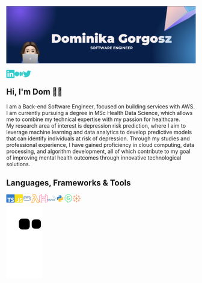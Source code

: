 <!-- Banner -->
<img src="https://github.com/domgor11/domgor11/blob/main/background_image.png" alt="my_banner" style="center">

<!-- Connect with Me -->
<a href="https://www.linkedin.com/in/dominika-gorgosz/"><img align="left" alt="dominika-gorgosz | linkedIn" width="22px" src="./images/linked_icon.svg"/></a>
<a href="https://medium.com/@dgorgosz"><img align="left" alt="dominika-gorgosz | Medium" width="22px" src="./images/medium_icon.svg"/></a>
<a href="https://twitter.com/DominikaGorgosz"><img align="left" alt="dominika-gorgosz | Twitter" width="22px" src="./images/twitter_icon.svg"/></a>
</br>

## Hi, I'm Dom 👋🏻
I am a Back-end Software Engineer, focused on building services with AWS. I am currently pursuing a degree in MSc Health Data Science, which allows me to combine my technical expertise with my passion for healthcare.
</br>
My research area of interest is depression risk prediction, where I aim to leverage machine learning and data analytics to develop predictive models that can identify individuals at risk of depression. Through my studies and professional experience, I have gained proficiency in cloud computing, data processing, and algorithm development, all of which contribute to my goal of improving mental health outcomes through innovative technological solutions.

## Languages, Frameworks & Tools
<img align="left" alt="typescript" width="22px" src="./images/typescript_icon.svg"/>
<img align="left" alt="javascript" width="22px" src="./images/javascript_icon.svg"/>
<img align="left" alt="aws" width="22px" src="./images/aws_icon.svg"/>
<img align="left" alt="aws lambda" width="22px" src="./images/lambda_icon.svg"/>
<img align="left" alt="aws api" width="22px" src="./images/aws_api_icon.svg"/>
<img align="left" alt="mysql" width="22px" src="./images/mysql_icon.svg"/>
<img align="left" alt="python" width="22px" src="./images/python_icon.png"/>
<img align="left" alt="cucumber" width="22px" src="./images/cucumber_icon.svg"/>
<img align="left" alt="tableau" width="22px" src="./images/tableau_icon.svg"/>
</br>

![snake gif](https://github.com/domgor11/domgor11/blob/output/github-contribution-grid-snake.svg)
